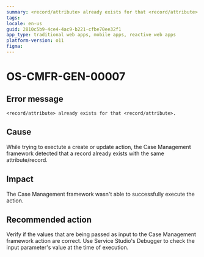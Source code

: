```yaml
---
summary: <record/attribute> already exists for that <record/attribute>.
tags:
locale: en-us
guid: 2810c5b9-4ce4-4ac9-b221-cfbe70ee32f1
app_type: traditional web apps, mobile apps, reactive web apps
platform-version: o11
figma:
---
```


# OS-CMFR-GEN-00007

## Error message

`<record/attribute> already exists for that <record/attribute>.`

## Cause

While trying to exectute a create or update action, the Case Management framework detected that a record already exists with the same attribute/record.

## Impact

The Case Management framework wasn't able to successfully execute the action.

## Recommended action

Verify if the values that are being passed as input to the Case Management framework action are correct. Use Service Studio's Debugger to check the input parameter's value at the time of execution.
